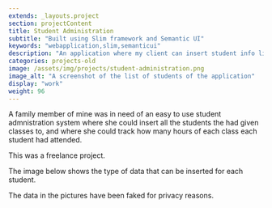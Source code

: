 ```yaml
---
extends: _layouts.project
section: projectContent
title: Student Administration
subtitle: "Built using Slim framework and Semantic UI"
keywords: "webapplication,slim,semanticui"
description: "An application where my client can insert student info like the name, which classes it attended to and with how many hours he or she had completed."
categories: projects-old
image: /assets/img/projects/student-administration.png
image_alt: "A screenshot of the list of students of the application"
display: "work"
weight: 96
---
```


A family member of mine was in need of an easy to use student admnistration system where she could insert all the students the had given classes to, and where she could track how many hours of each class each student had attended.

This was a freelance project.

The image below shows the type of data that can be inserted for each student.

The data in the pictures have been faked for privacy reasons.

<img src="/assets/img/projects/student-administration-full.png" class="rounded img-border" alt="">